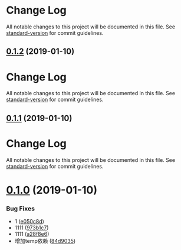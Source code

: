 # Change Log

All notable changes to this project will be documented in this file. See [standard-version](https://github.com/conventional-changelog/standard-version) for commit guidelines.

## [0.1.2](https://github.com/nwa2018/test-lerna/compare/v0.1.1...v0.1.2) (2019-01-10)



# Change Log

All notable changes to this project will be documented in this file. See [standard-version](https://github.com/conventional-changelog/standard-version) for commit guidelines.

## [0.1.1](https://github.com/nwa2018/test-lerna/compare/v0.1.0...v0.1.1) (2019-01-10)



# Change Log

All notable changes to this project will be documented in this file. See [standard-version](https://github.com/conventional-changelog/standard-version) for commit guidelines.

# [0.1.0](https://github.com/nwa2018/test-lerna/compare/v1.0.23...v0.1.0) (2019-01-10)


### Bug Fixes

* 1 ([e050c8d](https://github.com/nwa2018/test-lerna/commit/e050c8d))
* 1111 ([973b1c7](https://github.com/nwa2018/test-lerna/commit/973b1c7))
* 1111 ([a28f8e6](https://github.com/nwa2018/test-lerna/commit/a28f8e6))
* 增加temp依赖 ([84d9035](https://github.com/nwa2018/test-lerna/commit/84d9035))
